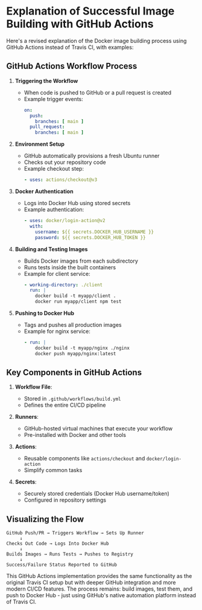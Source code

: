 # Explanation of Successful Image Building with GitHub Actions

Here's a revised explanation of the Docker image building process using GitHub Actions instead of Travis CI, with examples:

## GitHub Actions Workflow Process

1. **Triggering the Workflow**
   - When code is pushed to GitHub or a pull request is created
   - Example trigger events:
     ```yaml
     on:
       push:
         branches: [ main ]
       pull_request:
         branches: [ main ]
     ```

2. **Environment Setup**
   - GitHub automatically provisions a fresh Ubuntu runner
   - Checks out your repository code
   - Example checkout step:
     ```yaml
     - uses: actions/checkout@v3
     ```

3. **Docker Authentication**
   - Logs into Docker Hub using stored secrets
   - Example authentication:
     ```yaml
     - uses: docker/login-action@v2
       with:
         username: ${{ secrets.DOCKER_HUB_USERNAME }}
         password: ${{ secrets.DOCKER_HUB_TOKEN }}
     ```

4. **Building and Testing Images**
   - Builds Docker images from each subdirectory
   - Runs tests inside the built containers
   - Example for client service:
     ```yaml
     - working-directory: ./client
       run: |
         docker build -t myapp/client .
         docker run myapp/client npm test
     ```

5. **Pushing to Docker Hub**
   - Tags and pushes all production images
   - Example for nginx service:
     ```yaml
     - run: |
         docker build -t myapp/nginx ./nginx
         docker push myapp/nginx:latest
     ```

## Key Components in GitHub Actions

1. **Workflow File**:
   - Stored in `.github/workflows/build.yml`
   - Defines the entire CI/CD pipeline

2. **Runners**:
   - GitHub-hosted virtual machines that execute your workflow
   - Pre-installed with Docker and other tools

3. **Actions**:
   - Reusable components like `actions/checkout` and `docker/login-action`
   - Simplify common tasks

4. **Secrets**:
   - Securely stored credentials (Docker Hub username/token)
   - Configured in repository settings

## Visualizing the Flow

```
GitHub Push/PR → Triggers Workflow → Sets Up Runner
     ↓
Checks Out Code → Logs Into Docker Hub
     ↓
Builds Images → Runs Tests → Pushes to Registry
     ↓
Success/Failure Status Reported to GitHub
```

This GitHub Actions implementation provides the same functionality as the original Travis CI setup but with deeper GitHub integration and more modern CI/CD features. The process remains: build images, test them, and push to Docker Hub - just using GitHub's native automation platform instead of Travis CI.
